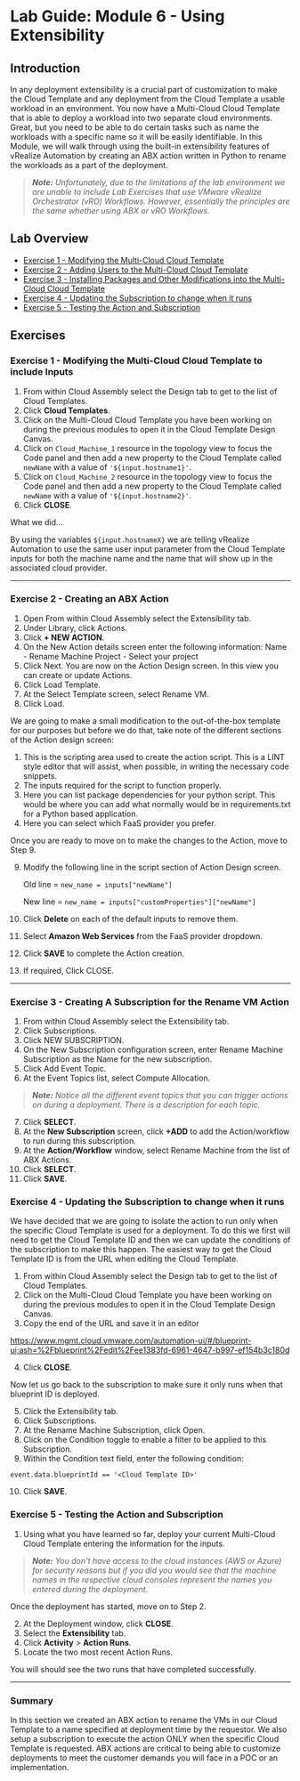 # Lab Guide: Module 6 - Using Extensibility

## Introduction

In any deployment extensibility is a crucial part of customization to make the Cloud Template and any deployment from the Cloud Template a usable workload in an environment. You now have a Multi-Cloud Cloud Template that is able to deploy a workload into two separate cloud environments. Great, but you need to be able to do certain tasks such as name the workloads with a specific name so it will be easily identifiable. 
In this Module, we will walk through using the built-in extensibility features of vRealize Automation by creating an ABX action written in Python to rename the workloads as a part of the deployment.

> _**Note:** Unfortunately, due to the limitations of the lab environment we are unable to include Lab Exercises that use VMware vRealize Orchestrator (vRO) Workflows.  However, essentially the principles are the same whether using ABX or vRO Workflows._

## Lab Overview

* [Exercise 1 - Modifying the Multi-Cloud Cloud Template](#exercise-1-\--modifying-the-multi\-cloud-cloud-template-to-include-inputs)
* [Exercise 2 - Adding Users to the Multi-Cloud Cloud Template](#exercise-2-\--adding-users-to-the-multi\-cloud-cloud-template)
* [Exercise 3 - Installing Packages and Other Modifications into the Multi-Cloud Cloud Template](#exercise-3-\--installing-packages-and-other-modifications-into-the-multi\-cloud-cloud-template)
* [Exercise 4 - Updating the Subscription to change when it runs](#exercise-4-\--updating-the-subscription-to-change-when-it-runs)
* [Exercise 5 - Testing the Action and Subscription](#exercise-5-\--testing-the-action-and-subscription)

## Exercises

### Exercise 1 - Modifying the Multi-Cloud Cloud Template to include Inputs

1. From within Cloud Assembly select the Design tab to get to the list of Cloud Templates.
2. Click **Cloud Templates**.
3. Click on the Multi-Cloud Cloud Template you have been working on during the previous modules to open it in the Cloud Template Design Canvas.
4. Click on `Cloud_Machine_1` resource in the topology view to focus the Code panel and then add a new property to the Cloud Template called `newName` with a value of `'${input.hostname1}'`.
5. Click on `Cloud_Machine_2` resource in the topology view to focus the Code panel and then add a new property to the Cloud Template called `newName` with a value of `'${input.hostname2}'`.
6. Click **CLOSE**.

What we did...

By using the variables `${input.hostnameX}` we are telling vRealize Automation to use the same user input parameter from the Cloud Template inputs for both the machine name and the name that will show up in the associated cloud provider.

---

### Exercise 2 - Creating an ABX Action

1. Open From within Cloud Assembly select the Extensibility tab.
2. Under Library, click Actions.
3. Click **+ NEW ACTION**.
4. On the New Action details screen enter the following information:
Name - Rename Machine
Project - Select your project
5. Click Next.
You are now on the Action Design screen.  In this view you can create or update Actions.
6. Click Load Template.
7. At the Select Template screen, select Rename VM.
8. Click Load.

We are going to make a small modification to the out-of-the-box template for our purposes but before we do that, take note of the different sections of the Action design screen:

1. This is the scripting area used to create the action script. This is a LINT style editor that will assist, when possible, in writing the necessary code snippets.
2. The inputs required for the script to function properly.
3. Here you can list package dependencies for your python script. This would be where you can add what normally would be in requirements.txt for a Python based application.
4. Here you can select which FaaS provider you prefer.  

Once you are ready to move on to make the changes to the Action, move to Step 9.

9. Modify the following line in the script section of Action Design screen.

    Old line = `new_name = inputs["newName"]`

    New line = `new_name = inputs["customProperties"]["newName"]`

10. Click **Delete** on each of the default inputs to remove them.
11. Select **Amazon Web Services** from the FaaS provider dropdown.  
12. Click **SAVE** to complete the Action creation.
13. If required, Click CLOSE.

---

### Exercise 3 - Creating A Subscription for the Rename VM Action

1. From within Cloud Assembly select the Extensibility tab.
2. Click Subscriptions.
3. Click NEW SUBSCRIPTION.
4. On the New Subscription configuration screen, enter Rename Machine Subscription as the Name for the new subscription.
5. Click Add Event Topic.
6. At the Event Topics list, select Compute Allocation.

> _**Note:** Notice all the different event topics that you can trigger actions on during a deployment. There is a description for each topic._

7. Click **SELECT**.
8. At the **New Subscription** screen, click **+ADD** to add the Action/workflow to run during this subscription. 
9. At the **Action/Workflow** window, select Rename Machine from the list of ABX Actions.
10. Click **SELECT**.
11. Click **SAVE**.

### Exercise 4 - Updating the Subscription to change when it runs

We have decided that we are going to isolate the action to run only when the specific Cloud Template is used for a deployment. To do this we first will need to get the Cloud Template ID and then we can update the conditions of the subscription to make this happen.  The easiest way to get the Cloud Template ID is from the URL when editing the Cloud Template.

1. From within Cloud Assembly select the Design tab to get to the list of Cloud Templates.
2. Click on the Multi-Cloud Cloud Template you have been working on during the previous modules to open it in the Cloud Template Design Canvas.
3. Copy the end of the URL and save it in an editor

https://www.mgmt.cloud.vmware.com/automation-ui/#/blueprint-ui;ash=%2Fblueprint%2Fedit%2Fee1383fd-6961-4647-b997-ef154b3c180d

4. Click **CLOSE**.

Now let us go back to the subscription to make sure it only runs when that blueprint ID is deployed.

5. Click the Extensibility tab.
6. Click Subscriptions.
7. At the Rename Machine Subscription, click Open.
8. Click on the Condition toggle to enable a filter to be applied to this Subscription.
9. Within the Condition text field, enter the following condition:

```
event.data.blueprintId == '<Cloud Template ID>'
```

10. Click **SAVE**.

### Exercise 5 - Testing the Action and Subscription

1. Using what you have learned so far, deploy your current Multi-Cloud Cloud Template entering the information for the inputs.

> _**Note:** You don't have access to the cloud instances (AWS or Azure) for security reasons but if you did you would see that the machine names in the respective cloud consoles represent the names you entered during the deployment._

Once the deployment has started, move on to Step 2.

2. At the Deployment window, click **CLOSE**.
3. Select the **Extensibility** tab.
4. Click **Activity** > **Action Runs**.
5. Locate the two most recent Action Runs.

You will should see the two runs that have completed successfully.

---

### Summary

In this section we created an ABX action to rename the VMs in our Cloud Template to a name specified at deployment time by the requestor. We also setup a subscription to execute the action ONLY when the specific Cloud Template is requested. ABX actions are critical to being able to customize deployments to meet the customer demands you will face in a POC or an implementation.